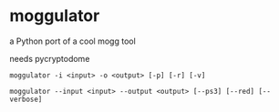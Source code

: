 # moggulator
a Python port of a cool mogg tool

needs pycryptodome

`moggulator -i <input> -o <output> [-p] [-r] [-v]`

`moggulator --input <input> --output <output> [--ps3] [--red] [--verbose]`